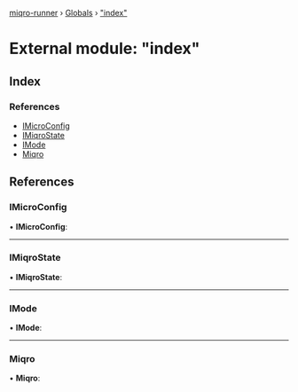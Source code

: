 [miqro-runner](../README.md) › [Globals](../globals.md) › ["index"](_index_.md)

# External module: "index"

## Index

### References

* [IMicroConfig](_index_.md#imicroconfig)
* [IMiqroState](_index_.md#imiqrostate)
* [IMode](_index_.md#imode)
* [Miqro](_index_.md#miqro)

## References

###  IMicroConfig

• **IMicroConfig**:

___

###  IMiqroState

• **IMiqroState**:

___

###  IMode

• **IMode**:

___

###  Miqro

• **Miqro**:
